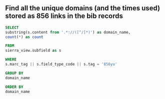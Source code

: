 ## Find all the unique domains (and the times used) stored as 856 links in the bib records
```sql
SELECT
substring(s.content from '.*://([^/]*)') as domain_name,
count(*) as count

FROM
sierra_view.subfield as s

WHERE
s.marc_tag || s.field_type_code || s.tag = '856yu'

GROUP BY
domain_name

ORDER BY
domain_name
``` 